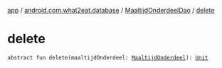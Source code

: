 [app](../../index.md) / [android.com.what2eat.database](../index.md) / [MaaltijdOnderdeelDao](index.md) / [delete](./delete.md)

# delete

`abstract fun delete(maaltijdOnderdeel: `[`MaaltijdOnderdeel`](../../android.com.what2eat.model/-maaltijd-onderdeel/index.md)`): `[`Unit`](https://kotlinlang.org/api/latest/jvm/stdlib/kotlin/-unit/index.html)